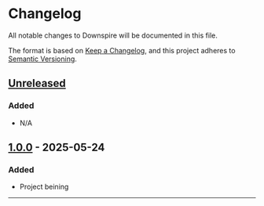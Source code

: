 # Changelog

All notable changes to Downspire will be documented in this file.

The format is based on [Keep a Changelog](https://keepachangelog.com/en/1.0.0/),
and this project adheres to [Semantic Versioning](https://semver.org/spec/v2.0.0.html).

## [Unreleased]

### Added
- N/A

## [1.0.0] - 2025-05-24
### Added
- Project beining

---

[Unreleased]: https://github.com/Ery0bay/downspire/compare/v1.0.0...HEAD
[1.0.0]: https://github.com/Ery0bay/downspire/releases/tag/v1.0.0
